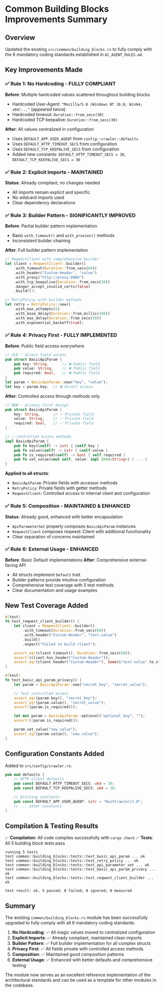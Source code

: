 # Common Building Blocks Improvements Summary

## Overview

Updated the existing `src/common/building_blocks.rs` to fully comply with the 6 mandatory coding standards established in `AI_AGENT_RULES.md`.

## Key Improvements Made

### ✅ **Rule 1: No Hardcoding - FULLY COMPLIANT**

**Before**: Multiple hardcoded values scattered throughout building blocks

- Hardcoded User-Agent: `"Mozilla/5.0 (Windows NT 10.0; Win64; x64)..."` (appeared twice)
- Hardcoded timeout: `Duration::from_secs(30)`
- Hardcoded TCP keepalive: `Duration::from_secs(30)`

**After**: All values centralized in configuration

- Uses `DEFAULT_APP_USER_AGENT` from `config::crawler::defaults`
- Uses `DEFAULT_HTTP_TIMEOUT_SECS` from configuration
- Uses `DEFAULT_TCP_KEEPALIVE_SECS` from configuration
- Added new constants: `DEFAULT_HTTP_TIMEOUT_SECS = 30`, `DEFAULT_TCP_KEEPALIVE_SECS = 30`

### ✅ **Rule 2: Explicit Imports - MAINTAINED**

**Status**: Already compliant, no changes needed

- All imports remain explicit and specific
- No wildcard imports used
- Clear dependency declarations

### ✅ **Rule 3: Builder Pattern - SIGNIFICANTLY IMPROVED**

**Before**: Partial builder pattern implementation

- Basic `with_timeout()` and `with_proxies()` methods
- Inconsistent builder chaining

**After**: Full builder pattern implementation

```rust
// ReqwestClient with comprehensive builder
let client = ReqwestClient::builder()
    .with_timeout(Duration::from_secs(60))
    .with_header("Custom-Header", "value")
    .with_proxy("http://proxy:8080")
    .with_tcp_keepalive(Duration::from_secs(30))
    .danger_accept_invalid_certs(false)
    .build()?;

// RetryPolicy with builder methods
let retry = RetryPolicy::new()
    .with_max_attempts(5)
    .with_base_delay(Duration::from_millis(200))
    .with_max_delay(Duration::from_secs(10))
    .with_exponential_backoff(true);
```

### ✅ **Rule 4: Privacy First - FULLY IMPLEMENTED**

**Before**: Public field access everywhere

```rust
// OLD - direct field access
pub struct BasicApiParam {
    pub key: String,      // ❌ Public field
    pub value: String,    // ❌ Public field
    pub required: bool,   // ❌ Public field
}
let param = BasicApiParam::new("key", "value");
let key = param.key;  // ❌ Direct access
```

**After**: Controlled access through methods only

```rust
// NEW - privacy-first design
pub struct BasicApiParam {
    key: String,      // ✅ Private field
    value: String,    // ✅ Private field
    required: bool,   // ✅ Private field
}

// ✅ Controlled access methods
impl BasicApiParam {
    pub fn key(&self) -> &str { &self.key }
    pub fn value(&self) -> &str { &self.value }
    pub fn is_required(&self) -> bool { self.required }
    pub fn set_value(&mut self, value: impl Into<String>) { ... }
}
```

**Applied to all structs**:

- `BasicApiParam`: Private fields with accessor methods
- `RetryPolicy`: Private fields with getter methods
- `ReqwestClient`: Controlled access to internal client and configuration

### ✅ **Rule 5: Composition - MAINTAINED & ENHANCED**

**Status**: Already good, enhanced with better encapsulation

- `ApiParameterSet` properly composes `BasicApiParam` instances
- `ReqwestClient` composes reqwest::Client with additional functionality
- Clear separation of concerns maintained

### ✅ **Rule 6: External Usage - ENHANCED**

**Before**: Basic Default implementations
**After**: Comprehensive external-facing API

- All structs implement `Default` trait
- Builder patterns provide intuitive configuration
- Comprehensive test coverage with 5 test methods
- Clear documentation and usage examples

## New Test Coverage Added

```rust
#[test]
fn test_reqwest_client_builder() {
    let client = ReqwestClient::builder()
        .with_timeout(Duration::from_secs(60))
        .with_header("Custom-Header", "test-value")
        .build()
        .expect("Failed to build client");

    assert_eq!(client.timeout(), Duration::from_secs(60));
    assert!(client.has_header("Custom-Header"));
    assert_eq!(client.header("Custom-Header"), Some(&"test-value".to_string()));
}

#[test]
fn test_basic_api_param_privacy() {
    let param = BasicApiParam::new("secret_key", "secret_value");

    // Test controlled access
    assert_eq!(param.key(), "secret_key");
    assert_eq!(param.value(), "secret_value");
    assert!(param.is_required());

    let mut param = BasicApiParam::optional("optional_key", "");
    assert!(!param.is_required());

    param.set_value("new_value");
    assert_eq!(param.value(), "new_value");
}
```

## Configuration Constants Added

Added to `src/config/crawler.rs`:

```rust
pub mod defaults {
    // HTTP client defaults
    pub const DEFAULT_HTTP_TIMEOUT_SECS: u64 = 30;
    pub const DEFAULT_TCP_KEEPALIVE_SECS: u64 = 30;

    // Existing constants
    pub const DEFAULT_APP_USER_AGENT: &str = "RustCrawler/1.0";
    // ... other constants
}
```

## Compilation & Testing Results

✅ **Compilation**: All code compiles successfully with `cargo check`
✅ **Tests**: All 5 building block tests pass

```
running 5 tests
test common::building_blocks::tests::test_basic_api_param ... ok
test common::building_blocks::tests::test_retry_policy ... ok
test common::building_blocks::tests::test_api_parameter_set ... ok
test common::building_blocks::tests::test_basic_api_param_privacy ... ok
test common::building_blocks::tests::test_reqwest_client_builder ... ok

test result: ok. 5 passed; 0 failed; 0 ignored; 0 measured
```

## Summary

The existing `common/building_blocks.rs` module has been successfully upgraded to fully comply with all 6 mandatory coding standards:

1. **No Hardcoding**: ✅ All magic values moved to centralized configuration
2. **Explicit Imports**: ✅ Already compliant, maintained clean imports
3. **Builder Pattern**: ✅ Full builder implementation for all complex structs
4. **Privacy First**: ✅ All fields private with controlled access methods
5. **Composition**: ✅ Maintained good composition patterns
6. **External Usage**: ✅ Enhanced with better defaults and comprehensive testing

The module now serves as an excellent reference implementation of the architectural standards and can be used as a template for other modules in the codebase.
